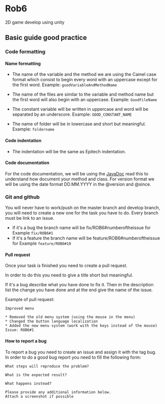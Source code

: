 # Rob6
2D game develop using unity

## Basic guide good practice

### Code formatting

#### Name formatting

* The name of the variable and the method we are using the Camel case format which consist to begin every word with an uppercase except for the first word.
 Example: <code>goodVariableAndMethodName</code>

* The name of the files are similar to the variable and method name but the first word will also begin with an uppercase.
Example: <code>GoodFileName</code>

* The constant variable will be written in uppercase and word will be separated by an underscore.
Example: <code>GOOD_CONSTANT_NAME</code>

* The name of folder will be in lowercase and short but meaningful.
Example: <code>foldername</code>

#### Code indentation

* The indentation will be the same as Epitech indentation.

#### Code documentation

For the code documentation, we will be using the [JavaDoc](https://en.wikipedia.org/wiki/Javadoc) read this to understand how document your method and class.
For version format we will be using the date format DD.MM.YYYY in the @version and @since.

### Git and github

You will never have to work/push on the master branch and develop branch, you will need to create a new one for the task you have to do.
Every branch must be link to an issue.
* If it's a bug the branch name will be fix/ROB6#numberoftheissue for Example <code>fix/ROB6#1</code>
* If it's a feature the branch name will be feature/ROB6#numberoftheissue for Example <code>feature/ROB6#10</code>

#### Pull request

Once your task is finished you need to create a pull request.

In order to do this you need to give a title short but meaningful.

If it's a bug describe what you have done to fix it.
Then in the description list the change you have done and at the end give the name of the issue.

Example of pull request:

```
Improved menu
 
* Removed the old menu system (using the mouse in the menu)
* Changed the button language localization
* Added the new menu system (work with the keys instead of the mouse)
Issue: ROB6#1
```

#### How to report a bug

To report a bug you need to create an issue and assign it with the tag bug.
In order to do a good bug report you need to fill the following form:
``` 
What steps will reproduce the problem?
 
What is the expected result?
 
What happens instead?
 
Please provide any additional information below.
Attach a screenshot if possible
```
